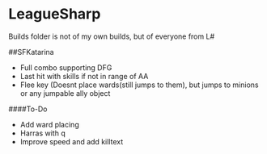 LeagueSharp
===========
Builds folder is not of my own builds, but of everyone from L#

##SFKatarina

* Full combo supporting DFG
* Last hit with skills if not in range of AA
* Flee key (Doesnt place wards(still jumps to them), but jumps to minions or any jumpable ally object

####To-Do

* Add ward placing
* Harras with q
* Improve speed and add killtext
